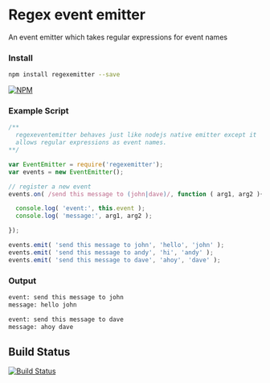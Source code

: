 
# Regex event emitter

An event emitter which takes regular expressions for event names

### Install

```bash
npm install regexemitter --save
```

[![NPM](https://nodei.co/npm/regexemitter.png?downloads=true&stars=true)](https://nodei.co/npm/regexemitter/)

### Example Script

```javascript
/**
  regexeventemitter behaves just like nodejs native emitter except it
  allows regular expressions as event names.
**/

var EventEmitter = require('regexemitter');
var events = new EventEmitter();

// register a new event
events.on( /send this message to (john|dave)/, function ( arg1, arg2 ){

  console.log( 'event:', this.event );
  console.log( 'message:', arg1, arg2 );

});

events.emit( 'send this message to john', 'hello', 'john' );
events.emit( 'send this message to andy', 'hi', 'andy' );
events.emit( 'send this message to dave', 'ahoy', 'dave' );
```

### Output

```bash
event: send this message to john
message: hello john

event: send this message to dave
message: ahoy dave

```

## Build Status

[![Build Status](https://travis-ci.org/missinglink/regexemitter.png?branch=master)](https://travis-ci.org/missinglink/regexemitter)